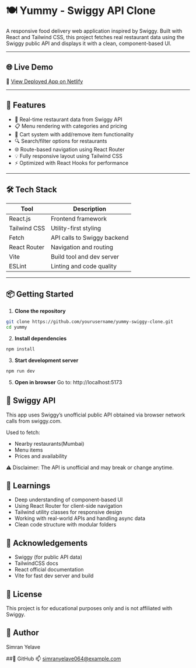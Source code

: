 # 🍽 Yummy - Swiggy API Clone

A responsive food delivery web application inspired by Swiggy. Built with React and Tailwind CSS, this project fetches real restaurant data using the Swiggy public API and displays it with a clean, component-based UI.

---

## 🌐 Live Demo

🔗 [View Deployed App on Netlify](https://yummy-beta-indol.vercel.app/)  

---

## 🚀 Features

- 📍 Real-time restaurant data from Swiggy API
- 📋 Menu rendering with categories and pricing
- 🛒 Cart system with add/remove item functionality
- 🔍 Search/filter options for restaurants
- 🌐 Route-based navigation using React Router
- 💡 Fully responsive layout using Tailwind CSS
- ⚡ Optimized with React Hooks for performance

---

## 🛠 Tech Stack

| Tool           | Description                         |
|----------------|-------------------------------------|
| React.js       | Frontend framework                  |
| Tailwind CSS   | Utility-first styling               |
| Fetch          | API calls to Swiggy backend         |
| React Router   | Navigation and routing              |
| Vite           | Build tool and dev server           |
| ESLint         | Linting and code quality            |

---

## 📦 Getting Started

1. **Clone the repository**

```bash
git clone https://github.com/yourusername/yummy-swiggy-clone.git
cd yummy 
```
2. **Install dependencies**

```bash
npm install
```

3. **Start development server**
```bash
npm run dev
```

5. **Open in browser**
Go to: http://localhost:5173

## 🔗 Swiggy API
This app uses Swiggy’s unofficial public API obtained via browser network calls from swiggy.com.

Used to fetch:
- Nearby restaurants(Mumbai)
- Menu items
- Prices and availability

⚠️ Disclaimer: The API is unofficial and may break or change anytime.

## 🧠 Learnings

- Deep understanding of component-based UI
- Using React Router for client-side navigation
- Tailwind utility classes for responsive design
- Working with real-world APIs and handling async data
- Clean code structure with modular folders

## 🙌 Acknowledgements

- Swiggy (for public API data)
- TailwindCSS docs
- React official documentation
- Vite for fast dev server and build

## 📃 License
This project is for educational purposes only and is not affiliated with Swiggy.

## 👤 Author
Simran Yelave

##🔗 GitHub
📫 simranyelave064@example.com 


